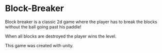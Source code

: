 # Block-Breaker
Block breaker is a classic 2d game where the player has to break the blocks without the ball going past his paddle!

When all blocks are destroyed the player wins the level.

This game was created with unity.
